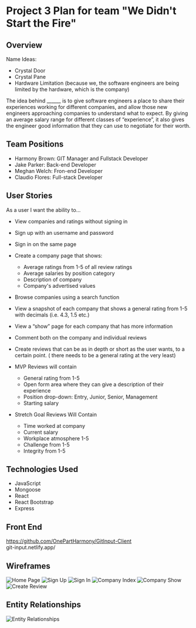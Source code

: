 # Project 3 Plan for team "We Didn't Start the Fire"

## Overview

Name Ideas:
- Crystal Door
- Crystal Pane
- Hardware Limitation (because we, the software engineers are being limited by the hardware, which is the company)


The idea behind ______ is to give software engineers a place to share their experiences working for different companies, and allow those new engineers approaching companies to understand what to expect. By giving an average salary range for different classes of “experience”, it also gives the engineer good information that they can use to negotiate for their worth.
## Team Positions
- Harmony Brown: GIT Manager and Fullstack Developer
- Jake Parker: Back-end Developer
- Meghan Welch: Fron-end Developer
- Claudio Flores: Full-stack Developer

## User Stories

As a user I want the ability to…
- View companies and ratings without signing in
- Sign up with an username and password
- Sign in on the same page
- Create a company page that shows:
    - Average ratings from 1-5 of all review ratings
    - Average salaries by position category
    - Description of company
    - Company's advertised values
- Browse companies using a search function
- View a snapshot of each company that shows a general rating from 1-5 with decimals (i.e. 4.3, 1.5 etc.)
- View a “show” page for each company that has more information
- Comment both on the company and individual reviews

- Create reviews that can be as in depth or short as the user wants, to a certain point. ( there needs to be a general rating at the very least)


- MVP Reviews will contain
    - General rating from 1-5
    - Open form area where they can give a description of their experience
    - Position drop-down: Entry, Junior, Senior, Management
    - Starting salary

- Stretch Goal Reviews Will Contain
    - Time worked at company
    - Current salary
    - Workplace atmosphere 1-5
    - Challenge from 1-5
    - Integrity from 1-5


## Technologies Used
- JavaScript
- Mongoose
- React
- React Bootstrap
- Express

## Front End
https://github.com/OnePartHarmony/GitInput-Client<br>
git-input.netlify.app/

## Wireframes
![Home Page](/images/wireframes/Homepage.png)
![Sign Up](/images/wireframes/Sign-Up.png)
![Sign In](/images/wireframes/Sign-In.png)
![Company Index](/images/wireframes/Companies.png)
![Company Show](/images/wireframes/Ratings.png)
![Create Review](/images/wireframes/Create-Rating.png)


## Entity Relationships
![Entity Relationships](/images/wireframes/erd.png)
